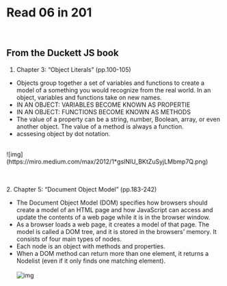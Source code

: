 # Read 06 in 201
<br/>
 
## From the Duckett JS book

1. Chapter 3: “Object Literals” (pp.100-105)
  * Objects group together a set of variables and functions to create a model of a something you would recognize from the real world. In an object, variables and functions take on new names. 
  * IN AN OBJECT: VARIABLES BECOME KNOWN AS PROPERTIE
  * IN AN OBJECT: FUNCTIONS BECOME KNOWN AS METHODS 
  * The value of a property can be a string, number, Boolean, array, or even another object. The value of a method is always a function.
  * acssesing object by dot notation.
  <br/>
  ![img](https://miro.medium.com/max/2012/1*gslNlU_BKtZuSyjLMbmp7Q.png)

  <br/><br/> 
2. Chapter 5: “Document Object Model” (pp.183-242)
  * The Document Object Model (DOM) specifies how browsers should create a model of an HTML page and how JavaScript can access and update the contents of a web page while it is in the browser window.
  * As a browser loads a web page, it creates a model of that page. The model is called a DOM tree, and it is stored in the browsers' memory. It consists of four main types of nodes.
  * Each node is an object with methods and properties. 
  * When a DOM method can return more than one element, it returns a Nodelist (even if it only finds one matching element). 
   <br/><br/> 
   ![img](https://upload.wikimedia.org/wikipedia/commons/thumb/5/5a/DOM-model.svg/1200px-DOM-model.svg.png)